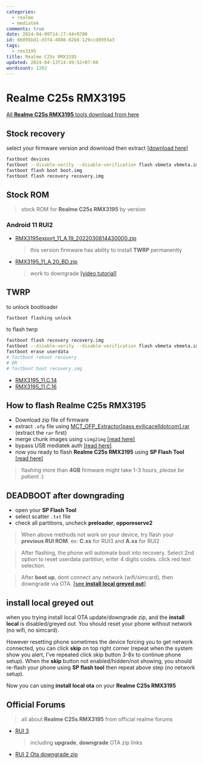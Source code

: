```yaml
---
categories:
  - realme
  - mediatek
comments: true
date: 2024-04-09T14:17:44+0700
id: 66095bd1-d3f4-4888-82b8-129ccd8993a3
tags:
  - rmx3195
title: Realme C25s RMX3195
updated: 2024-04-13T14:49:52+07:00
wordcount: 1202
---
```




# Realme C25s RMX3195

[All **Realme C25s RMX3195** tools download from here](https://github.com/dimaslanjaka/android-engineer/tree/master/)

## Stock recovery

select your firmware version and download then extract [[download here]](https://drive.google.com/drive/folders/190xREcWNzmEY1ZShuaaNRcWE1tpPPJ40)

```bash
fastboot devices
fastboot --disable-verity --disable-verification flash vbmeta vbmeta.img
fastboot flash boot boot.img
fastboot flash recovery recovery.img
```

## Stock ROM

> stock ROM for **Realme C25s RMX3195** by version

### Android 11 RUI2

- [RMX3195export_11_A.19_2022030814430000.zip](http://rms01.realme.net/SW/realme%20service/realme%20C25s/2167A/RMX3195export_11_A.19_2022030814430000.zip)
  > this version firmware has ability to install **TWRP** permanently
- [RMX3195_11_A.20_BD.zip](https://drive.google.com/file/d/1qieg9iDWBwjvflQivP9OlW0rtcimYzHT/view)
  > work to downgrade [[video tutorial]](https://www.youtube.com/watch?v=UF883EW1v6o)

## TWRP

to unlock bootloader

```bash
fastboot flashing unlock
```
to flash twrp

```bash
fastboot flash recovery recovery.img
fastboot --disable-verity --disable-verification flash vbmeta vbmeta.img
fastboot erase userdata
# fastboot reboot recovery
# OR
# fastboot boot recovery.img
```

- [RMX3195_11.C.14](./twrp/C.14/readme.md)
- [RMX3195_11.C.16](./twrp/C.16/readme.md)

## How to flash Realme C25s RMX3195

- Download zip file of firmware
- extract `.ofp` file using [MCT_OFP_Extractor[pass evilicacelldotcom].rar](https://github.com/dimaslanjaka/android-engineer/raw/master/MCT_OFP_Extractor%5Bpass%20evilicacelldotcom%5D.rar) (extract the `rar` first)
- merge chunk images using `simg2img` [[read here]](../simg2img_win/readme.md)
- bypass USB mediatek auth [[read here]](../mtk-bypass-auth-troubleshoot.md)
- now you ready to flash **Realme C25s RMX3195** using **SP Flash Tool** [[read here]](../SP-Flash-Tools.md)

> flashing more than **4GB** firmware might take 1-3 hours, _please be patient_ :)

## DEADBOOT after downgrading

- open your **SP Flash Tool**
- select scatter `.txt` file
- check all partitions, uncheck **preloader**, **opporeserve2**

> When above methods not work on your device, try flash your **previous RUI ROM**. ex: **C.xx** for RUI3 and **A.xx** for RUI2

> After flashing, the phone will automate boot into recovery. Select 2nd option to reset userdata partition, enter 4 digits codes. click red text selection.

> After **boot up**, dont connect any network (wifi/simcard), then downgrade via OTA. [[see **install local greyed out**]](#install-local-greyed-out)

## install local greyed out

when you trying install local OTA update/downgrade zip, and the **install local** is disabled/greyed out. You should reset your phone without network (no wifi, no simcard).

However resetting phone sometimes the device forcing you to get network connected, you can click **skip** on top right corner (repeat when the system show you alert, I've repeated click skip button 3-8x to continue phone setup). When the **skip** button not enabled/hidden/not showing, you should re-flash your phone using **SP flash tool** then repeat above step (no network setup).

Now you can using **install local ota** on your **Realme C25s RMX3195**

## Official Forums

> all about **Realme C25s RMX3195** from official realme forums

- [RUI 3](https://c.realme.com/in/post-details/1525087214281764864)
  > including **upgrade**, **downgrade** OTA zip links
- [RUI 2 Ota downgrade zip](https://download.c.realme.com/flash/Rollbackpack/realme_C25s/oplus_ota_downgrade.zip)
